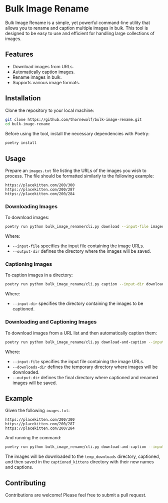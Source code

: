 # Bulk Image Rename

Bulk Image Rename is a simple, yet powerful command-line utility that allows you to rename and caption multiple images in bulk. This tool is designed to be easy to use and efficient for handling large collections of images.

## Features

- Download images from URLs.
- Automatically caption images.
- Rename images in bulk.
- Supports various image formats.

## Installation

Clone the repository to your local machine:

```bash
git clone https://github.com/thornewolf/bulk-image-rename.git
cd bulk-image-rename
```

Before using the tool, install the necessary dependencies with Poetry:

```bash
poetry install
```

## Usage

Prepare an `images.txt` file listing the URLs of the images you wish to process. The file should be formatted similarly to the following example:

```
https://placekitten.com/200/300
https://placekitten.com/200/287
https://placekitten.com/200/284
```

### Downloading Images

To download images:

```bash
poetry run python bulk_image_rename/cli.py download --input-file images.txt --output-dir downloads
```

Where:
- `--input-file` specifies the input file containing the image URLs.
- `--output-dir` defines the directory where the images will be saved.

### Captioning Images

To caption images in a directory:

```bash
poetry run python bulk_image_rename/cli.py caption --input-dir downloads
```

Where:
- `--input-dir` specifies the directory containing the images to be captioned.

### Downloading and Captioning Images

To download images from a URL list and then automatically caption them:

```bash
poetry run python bulk_image_rename/cli.py download-and-caption --input-file images.txt --downloads-dir temp_downloads --output-dir final_output
```

Where:
- `--input-file` specifies the input file containing the image URLs.
- `--downloads-dir` defines the temporary directory where images will be downloaded.
- `--output-dir` defines the final directory where captioned and renamed images will be saved.

## Example

Given the following `images.txt`:

```
https://placekitten.com/200/300
https://placekitten.com/200/287
https://placekitten.com/200/284
```

And running the command:

```bash
poetry run python bulk_image_rename/cli.py download-and-caption --input-file images.txt --downloads-dir temp_downloads --output-dir captioned_kittens
```

The images will be downloaded to the `temp_downloads` directory, captioned, and then saved in the `captioned_kittens` directory with their new names and captions.

## Contributing

Contributions are welcome! Please feel free to submit a pull request.